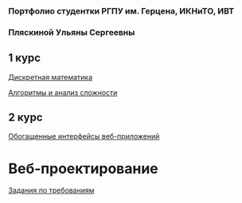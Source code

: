 ### Портфолио студентки РГПУ им. Герцена, ИКНиТО, ИВТ
### Пляскиной Ульяны Сергеевны

## 1 курс

<a href="https://github.com/Akwatore/DiskrMat">Дискретная математика</a>

<a href="https://github.com/Akwatore/AlgoritmAnaliz">Алгоритмы и анализ сложности</a>

## 2 курс

<a href="https://github.com/Akwatore/ObogashenieInterfeisiWeb">Обогащенные интерфейсы веб-приложений</a>

# Веб-проектирование

<a href="https://github.com/Akwatore/ZadaniyaPoTrebovaniyam">Задания по требованиям</a>
